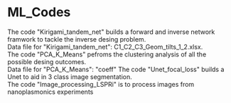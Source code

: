 # ML_Codes
The code "Kirigami_tandem_net" builds a forward and inverse network framwork to tackle the inverse desing problem.   
Data file for "Kirigami_tandem_net": C1_C2_C3_Geom_tilts_1_2.xlsx.    
The code "PCA_K_Means" pefroms the clustering analysis of all the possible desing outcomes.  
Data file for "PCA_K_Means": "coeff"
The code "Unet_focal_loss" builds a Unet to aid in 3 class image segmentation.     
The code "Image_processing_LSPRi" is to process images from nanoplasmonics experiments
